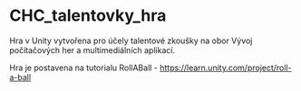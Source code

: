 # CHC_talentovky_hra
Hra v Unity vytvořena pro účely talentové zkoušky na obor Vývoj počítačových her a multimediálních aplikací.

Hra je postavena na tutorialu RollABall - https://learn.unity.com/project/roll-a-ball
